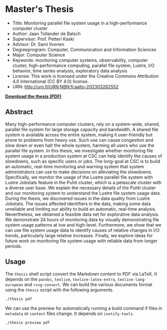 # Master's Thesis
- Title: Monitoring parallel file system usage in a high-performance computer cluster
- Author: Jaan Tollander de Balsch
- Supervisor: Prof. Petteri Kaski
- Advisor: Dr. Sami Ilvonen
- Degreeprogram: Computer, Communication and Information Sciences
- Major: Computer Science
- Keywords: monitoring computer systems, observability, computer cluster, high-performance computing, parallel file system, Lustre, I/O behavior, time series analysis, exploratory data analysis
- License: This work is licensed under the Creative Commons Attribution 4.0 International (CC BY 4.0) license.
- URN: http://urn.fi/URN:NBN:fi:aalto-202303262552


[**Download the thesis (PDF)**](https://github.com/jaantollander/masters-thesis/blob/build/sci_2023_tollander-de-balsch_jaan.pdf)


## Abstract
Many high-performance computer clusters, rely on a system-wide, shared, parallel file system for large storage capacity and bandwidth.
A shared file system is available across the entire system, making it user-friendly but prone to problems from heavy use.
Such use can cause congestion and slow down or even halt the whole system, harming all users who use the parallel file system.
In this thesis, we investigate whether monitoring file system usage in a production system at CSC can help identify the causes of slowdowns, such as specific users or jobs.
The long-goal at CSC is to build an automatic, real-time monitoring and warning system that system administrators can use to make decisions on alleviating the slowdowns.
Specifically, we monitor the usage of the Lustre parallel file system with Lustre Jobstats feature in the Puhti cluster, which is a petascale cluster with a diverse user base.
We explain the necessary details of the Puhti cluster and our monitoring system to understand the Lustre file system usage data.
During the thesis, we discovered issues in the data quality from Lustre Jobstats.
The issues affected identifiers in the data, making some data unreliable and limiting our ability to build an automatic, real-time analysis.
Nevertheless, we obtained a feasible data set for explorative data analysis.
We demonstrate 24 hours of monitoring data by visually demonstrating file system usage patterns at low and high-level.
Furthermore, we show that we can use file system usage data to identify causes of relative changes in I/O trends, particularly large relative increases.
Finally, we explore ideas for future work on monitoring file system usage with reliable data from longer periods.


## Usage
The `thesis` shell script convert the Markdown content to PDF via LaTeX.
It depends on the `pandoc`, `texlive`, `texlive-latex-extra`, `texlive-lang-european` and `rsvg-convert`.
We can build the various documents format using the `thesis` script with the following arguments.

```bash
./thesis pdf
```

We can use the preview for automatically running a build command if files in `metadata` or `content` files change.
It depends on `inotify-tools`.

```bash
./thesis preview pdf
```
